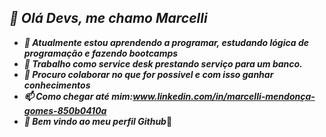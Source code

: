 ##  *👋 Olá Devs, me chamo Marcelli*
- **_🌱 Atualmente estou aprendendo a programar, estudando lógica de programação e fazendo bootcamps_**
- **_👀 Trabalho como service desk prestando serviço para um banco._**
- **_💞️ Procuro colaborar no que for possivel e com isso ganhar conhecimentos_**
- **_📫 Como chegar até mim:www.linkedin.com/in/marcelli-mendonça-gomes-850b0410a_**
- **_:grimacing: Bem vindo ao meu perfil Github_**:wave:

<!---
Marcelli-Mendonca/Marcelli-Mendonca is a ✨ special ✨ repository because its `README.md` (this file) appears on your GitHub profile.
You can click the Preview link to take a look at your changes.
--->
